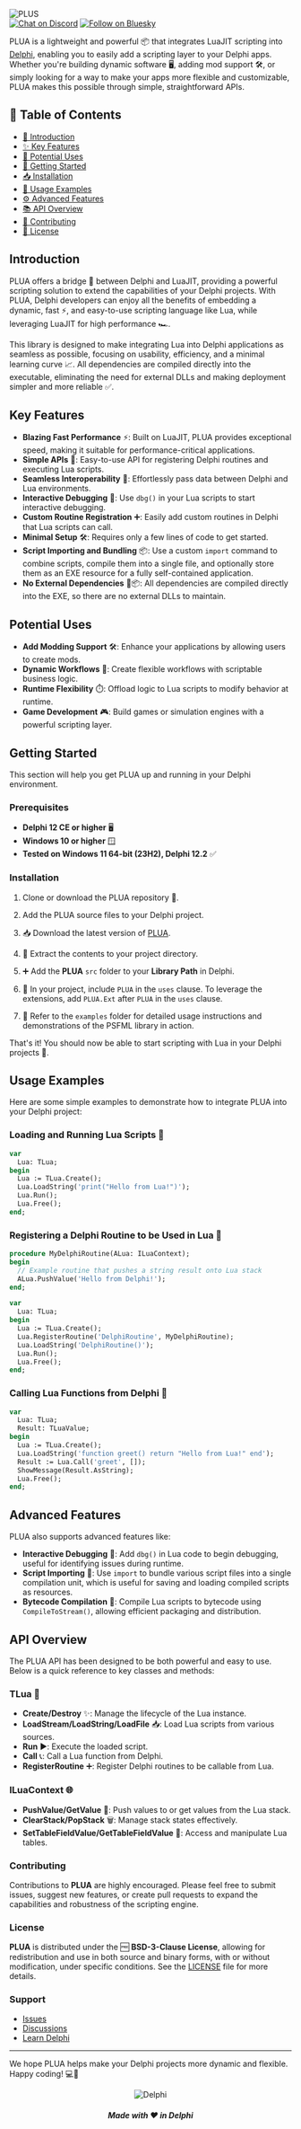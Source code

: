 ![PLUS](media/plua.png)  
[![Chat on Discord](https://img.shields.io/discord/754884471324672040?style=for-the-badge)](https://discord.gg/tPWjMwK)
[![Follow on Bluesky](https://img.shields.io/badge/Bluesky-tinyBigGAMES-blue?style=for-the-badge&logo=bluesky)](https://bsky.app/profile/tinyBigGAMES.bsky.social)

PLUA is a lightweight and powerful 📦 that integrates LuaJIT scripting into <a href="https://www.embarcadero.com/products/delphi" target="_blank">Delphi</a>, enabling you to easily add a scripting layer to your Delphi apps. Whether you're building dynamic software 🖥️, adding mod support 🛠️, or simply looking for a way to make your apps more flexible and customizable, PLUA makes this possible through simple, straightforward APIs.

## 📑 Table of Contents
- [📘 Introduction](#introduction)
- [✨ Key Features](#key-features)
- [🔧 Potential Uses](#potential-uses)
- [🚀 Getting Started](#getting-started)
- [📥 Installation](#installation)
- [📄 Usage Examples](#usage-examples)
- [⚙️ Advanced Features](#advanced-features)
- [📚 API Overview](#api-overview)
- [🤝 Contributing](#contributing)
- [📜 License](#license)

## Introduction
PLUA offers a bridge 🌉 between Delphi and LuaJIT, providing a powerful scripting solution to extend the capabilities of your Delphi projects. With PLUA, Delphi developers can enjoy all the benefits of embedding a dynamic, fast ⚡, and easy-to-use scripting language like Lua, while leveraging LuaJIT for high performance 🏎️.

This library is designed to make integrating Lua into Delphi applications as seamless as possible, focusing on usability, efficiency, and a minimal learning curve 📈. All dependencies are compiled directly into the executable, eliminating the need for external DLLs and making deployment simpler and more reliable ✅.

## Key Features
- **Blazing Fast Performance** ⚡: Built on LuaJIT, PLUA provides exceptional speed, making it suitable for performance-critical applications.
- **Simple APIs** 📜: Easy-to-use API for registering Delphi routines and executing Lua scripts.
- **Seamless Interoperability** 🔄: Effortlessly pass data between Delphi and Lua environments.
- **Interactive Debugging** 🐞: Use `dbg()` in your Lua scripts to start interactive debugging.
- **Custom Routine Registration** ➕: Easily add custom routines in Delphi that Lua scripts can call.
- **Minimal Setup** 🛠️: Requires only a few lines of code to get started.
- **Script Importing and Bundling** 📦: Use a custom `import` command to combine scripts, compile them into a single file, and optionally store them as an EXE resource for a fully self-contained application.
- **No External Dependencies** 🚫📦: All dependencies are compiled directly into the EXE, so there are no external DLLs to maintain.

## Potential Uses
- **Add Modding Support** 🛠️: Enhance your applications by allowing users to create mods.
- **Dynamic Workflows** 🔄: Create flexible workflows with scriptable business logic.
- **Runtime Flexibility** ⏱️: Offload logic to Lua scripts to modify behavior at runtime.
- **Game Development** 🎮: Build games or simulation engines with a powerful scripting layer.

## Getting Started
This section will help you get PLUA up and running in your Delphi environment.

### Prerequisites
- **Delphi 12 CE or higher** 🖥️
- **Windows 10 or higher** 🪟
- **Tested on Windows 11 64-bit (23H2), Delphi 12.2** ✅

### Installation
1. Clone or download the PLUA repository 📂.
2. Add the PLUA source files to your Delphi project.

1. 📥 Download the latest version of [PLUA](https://github.com/tinyBigGAMES/PLUA/archive/refs/heads/main.zip).
2. 📂 Extract the contents to your project directory.
3. ➕ Add the **PLUA** `src` folder to your **Library Path** in Delphi.
4. 📝 In your project, include `PLUA` in the `uses` clause. To leverage the extensions, add `PLUA.Ext` after `PLUA` in the `uses` clause.
5. 📁 Refer to the `examples` folder for detailed usage instructions and demonstrations of the PSFML library in action.

That's it! You should now be able to start scripting with Lua in your Delphi projects 🚀.

## Usage Examples
Here are some simple examples to demonstrate how to integrate PLUA into your Delphi project:

### Loading and Running Lua Scripts 🐍
```pascal
var
  Lua: TLua;
begin
  Lua := TLua.Create();
  Lua.LoadString('print("Hello from Lua!")');
  Lua.Run();  
  Lua.Free();
end;
```

### Registering a Delphi Routine to be Used in Lua 🔗
```pascal
procedure MyDelphiRoutine(ALua: ILuaContext);
begin
  // Example routine that pushes a string result onto Lua stack
  ALua.PushValue('Hello from Delphi!');
end;

var
  Lua: TLua;
begin
  Lua := TLua.Create();
  Lua.RegisterRoutine('DelphiRoutine', MyDelphiRoutine);
  Lua.LoadString('DelphiRoutine()');
  Lua.Run();
  Lua.Free();
end;
```

### Calling Lua Functions from Delphi 🔁
```pascal
var
  Lua: TLua;
  Result: TLuaValue;
begin
  Lua := TLua.Create();
  Lua.LoadString('function greet() return "Hello from Lua!" end');
  Result := Lua.Call('greet', []);
  ShowMessage(Result.AsString);  
  Lua.Free();
end;
```

## Advanced Features
PLUA also supports advanced features like:

- **Interactive Debugging** 🐞: Add `dbg()` in Lua code to begin debugging, useful for identifying issues during runtime.
- **Script Importing** 📂: Use `import` to bundle various script files into a single compilation unit, which is useful for saving and loading compiled scripts as resources.
- **Bytecode Compilation** 📄: Compile Lua scripts to bytecode using `CompileToStream()`, allowing efficient packaging and distribution.

## API Overview
The PLUA API has been designed to be both powerful and easy to use. Below is a quick reference to key classes and methods:

### TLua 🐍
- **Create/Destroy** ✨: Manage the lifecycle of the Lua instance.
- **LoadStream/LoadString/LoadFile** 📥: Load Lua scripts from various sources.
- **Run** ▶️: Execute the loaded script.
- **Call** 📞: Call a Lua function from Delphi.
- **RegisterRoutine** ➕: Register Delphi routines to be callable from Lua.

### ILuaContext 🌐
- **PushValue/GetValue** 🔄: Push values to or get values from the Lua stack.
- **ClearStack/PopStack** 🗑️: Manage stack states effectively.
- **SetTableFieldValue/GetTableFieldValue** 🧩: Access and manipulate Lua tables.

### Contributing

Contributions to **PLUA** are highly encouraged. Please feel free to submit issues, suggest new features, or create pull requests to expand the capabilities and robustness of the scripting engine.

### License

**PLUA** is distributed under the 🆓 **BSD-3-Clause License**, allowing for redistribution and use in both source and binary forms, with or without modification, under specific conditions. See the [LICENSE](https://github.com/tinyBigGAMES/PLUA?tab=BSD-3-Clause-1-ov-file#BSD-3-Clause-1-ov-file) file for more details.

### Support

- <a href="https://github.com/tinyBigGAMES/PLUA/issues" target="_blank">Issues</a>
- <a href="https://github.com/tinyBigGAMES/PLUA/discussions" target="_blank">Discussions</a>
- <a href="https://learndelphi.org/" target="_blank">Learn Delphi</a>
---
We hope PLUA helps make your Delphi projects more dynamic and flexible. Happy coding! 💻🎉

<p align="center">
<img src="media/delphi.png" alt="Delphi">
</p>
<h5 align="center">

Made with :heart: in Delphi
</h5>

